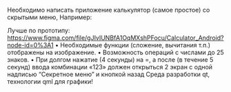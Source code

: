 Необходимо написать приложение калькулятор (самое простое) со скрытыми меню,
Например:

Лучше по прототипу:
https://www.figma.com/file/gJIvIUNBfA1OqMXshPFocu/Calculator_Android?node-id=0%3A1
• Необходимые функции (сложение, вычитания т.п.) отображены на изображение.
• Возможность операций с числами до 25 знаков.
• При долгом нажатие (4 секунды) на =, а после (в течение 5 секунд) ввода комбинации «123» должен открыться 2 экран с одной надписью “Секретное меню” и кнопкой назад
Среда разработки qt, технологии qml для графики!